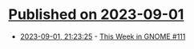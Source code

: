 # [Published on 2023-09-01](index.md)

* [2023-09-01, 21:23:25](https://lobste.rs/s/gyffva/this_week_gnome_111) - [This Week in GNOME #111](https://thisweek.gnome.org/posts/2023/09/twig-111/)

